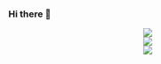 ### Hi there 👋

<div align="center">
  <img src="https://github-readme-stats.vercel.app/api/top-langs/?username=Kropanov&layout=compact&theme=tokyonight" />
</div>

<div align="center">
  <img src="https://github-readme-stats.vercel.app/api?username=Kropanov&theme=radical" />
</div>

<div align="center">
 <img src="https://github-profile-trophy.vercel.app/?username=Kropanov&theme=dark_lover" />
</div>
